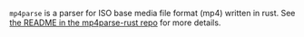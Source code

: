 `mp4parse` is a parser for ISO base media file format (mp4) written in rust.
See [the README in the mp4parse-rust repo](https://github.com/mozilla/mp4parse-rust/blob/master/README.md) for more details.